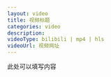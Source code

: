 ```yaml
---
layout: video
title: 视频标题
categories: video
description:
videoType: bilibili | mp4 | hls
videoUrl: 视频网址
---
```


此处可以填写内容